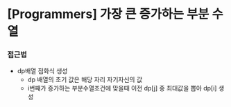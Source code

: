 # [Programmers] 가장 큰 증가하는 부분 수열

### 접근법

- dp배열 점화식 생성 
  -  dp 배열의 초기 값은 해당 자리 자기자신의 값
  -  i번째가 증가하는 부분수열조건에 맞을때 이전 dp[j] 중 최대값을 뽑아 dp[i] 생성 